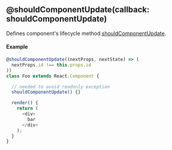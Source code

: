 ## @shouldComponentUpdate(callback: shouldComponentUpdate)

Defines component's lifecycle method [shouldComponentUpdate](https://facebook.github.io/react/docs/component-specs.html#updating-shouldcomponentupdate).

#### Example

```js
@shouldComponentUpdate((nextProps, nextState) => (
  nextProps.id !== this.props.id
))
class Foo extends React.Component {

  // needed to avoid readonly exception
  shouldComponentUpdate() {}

  render() {
    return (
      <div>
        bar
      </div>
    );
  }
}
```
